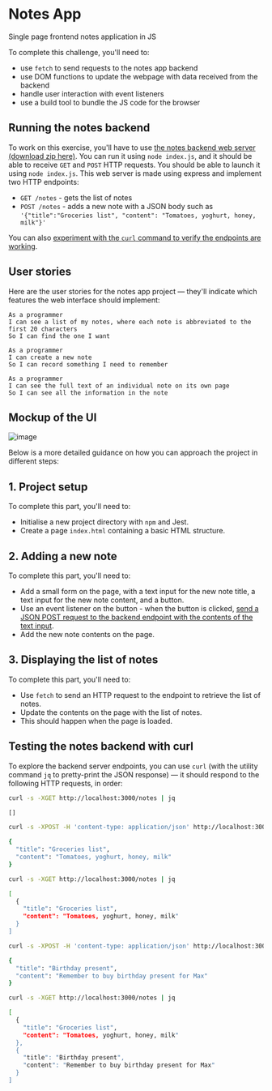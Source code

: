 # Notes App

Single page frontend notes application in JS

To complete this challenge, you'll need to:
 * use `fetch` to send requests to the notes app backend
 * use DOM functions to update the webpage with data received from the backend
 * handle user interaction with event listeners
 * use a build tool to bundle the JS code for the browser

## Running the notes backend 

To work on this exercise, you'll have to use [the notes backend web server (download zip here)](https://github.com/makersacademy/javascript-web-applications/blob/main/resources/notes-backend-server.zip). You can run it using `node index.js`, and it should be able to receive `GET` and `POST` HTTP requests. You should be able to launch it using `node index.js`. This web server is made using express and implement two HTTP endpoints:

 * `GET /notes` - gets the list of notes
 * `POST /notes` - adds a new note with a JSON body such as `'{"title":"Groceries list", "content": "Tomatoes, yoghurt, honey, milk"}'`

You can also [experiment with the `curl` command to verify the endpoints are working](#testing-the-notes-backend-with-curl).

## User stories

Here are the user stories for the notes app project — they'll indicate which features the web interface should implement:

```
As a programmer
I can see a list of my notes, where each note is abbreviated to the first 20 characters
So I can find the one I want
```

```
As a programmer
I can create a new note
So I can record something I need to remember
```

```
As a programmer
I can see the full text of an individual note on its own page
So I can see all the information in the note
```

## Mockup of the UI

![image](https://user-images.githubusercontent.com/75613073/144448826-2e2f7d1b-b92c-469d-8a3f-59015e98701d.png)

Below is a more detailed guidance on how you can approach the project in different steps:

## 1. Project setup

To complete this part, you'll need to:
 * Initialise a new project directory with `npm` and Jest.
 * Create a page `index.html` containing a basic HTML structure.

## 2. Adding a new note

To complete this part, you'll need to:
 * Add a small form on the page, with a text input for the new note title, a text input for the new note content, and a button.
 * Use an event listener on the button - when the button is clicked, [send a JSON POST request to the backend endpoint with the contents of the text input](https://developer.mozilla.org/en-US/docs/Web/API/Fetch_API/Using_Fetch#uploading_json_data).
 * Add the new note contents on the page.

## 3. Displaying the list of notes

To complete this part, you'll need to:
 * Use `fetch` to send an HTTP request to the endpoint to retrieve the list of notes.
 * Update the contents on the page with the list of notes.
 * This should happen when the page is loaded.

## Testing the notes backend with curl

To explore the backend server endpoints, you can use `curl` (with the utility command `jq` to pretty-print the JSON response) — it should respond to the following HTTP requests, in order:

```bash
curl -s -XGET http://localhost:3000/notes | jq

[]
```

```bash
curl -s -XPOST -H 'content-type: application/json' http://localhost:3000/notes -d '{"title":"Groceries list", "content": "Tomatoes, yoghurt, honey, milk"}' | jq

{
  "title": "Groceries list",
  "content": "Tomatoes, yoghurt, honey, milk"
}
```

```bash
curl -s -XGET http://localhost:3000/notes | jq

[
  {
    "title": "Groceries list",
    "content": "Tomatoes, yoghurt, honey, milk"
  }
]
```

```bash
curl -s -XPOST -H 'content-type: application/json' http://localhost:3000/notes -d '{"title":"Birthday present", "content": "Remember to buy birthday present for Max"}' | jq

{
  "title": "Birthday present",
  "content": "Remember to buy birthday present for Max"
}
```

```bash
curl -s -XGET http://localhost:3000/notes | jq

[
  {
    "title": "Groceries list",
    "content": "Tomatoes, yoghurt, honey, milk"
  },
  {
    "title": "Birthday present",
    "content": "Remember to buy birthday present for Max"
  }
]
```
